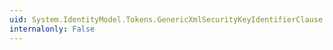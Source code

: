 ```yaml
---
uid: System.IdentityModel.Tokens.GenericXmlSecurityKeyIdentifierClause.#ctor(System.Xml.XmlElement)
internalonly: False
---
```


